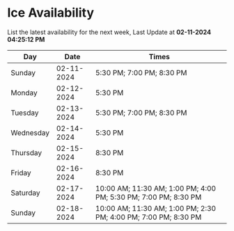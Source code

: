 # Ice Availability

List the latest availability for the next week, Last Update at **02-11-2024 04:25:12 PM**

| Day         | Date        | Times       |
| ----------- | ----------- | ----------- |
|Sunday|02-11-2024|5:30 PM; 7:00 PM; 8:30 PM|
|Monday|02-12-2024|5:30 PM|
|Tuesday|02-13-2024|5:30 PM; 7:00 PM; 8:30 PM|
|Wednesday|02-14-2024|5:30 PM|
|Thursday|02-15-2024|8:30 PM|
|Friday|02-16-2024|8:30 PM|
|Saturday|02-17-2024|10:00 AM; 11:30 AM; 1:00 PM; 4:00 PM; 5:30 PM; 7:00 PM; 8:30 PM|
|Sunday|02-18-2024|10:00 AM; 11:30 AM; 1:00 PM; 2:30 PM; 4:00 PM; 7:00 PM; 8:30 PM|
